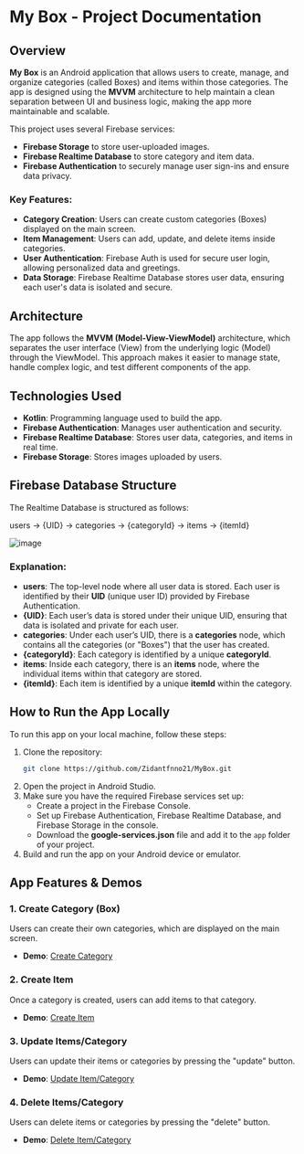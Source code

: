 # **My Box - Project Documentation**

## **Overview**

**My Box** is an Android application that allows users to create, manage, and organize categories (called Boxes) and items within those categories. The app is designed using the **MVVM** architecture to help maintain a clean separation between UI and business logic, making the app more maintainable and scalable.

This project uses several Firebase services:
- **Firebase Storage** to store user-uploaded images.
- **Firebase Realtime Database** to store category and item data.
- **Firebase Authentication** to securely manage user sign-ins and ensure data privacy.

### **Key Features:**
- **Category Creation**: Users can create custom categories (Boxes) displayed on the main screen.
- **Item Management**: Users can add, update, and delete items inside categories.
- **User Authentication**: Firebase Auth is used for secure user login, allowing personalized data and greetings.
- **Data Storage**: Firebase Realtime Database stores user data, ensuring each user's data is isolated and secure.
  

## **Architecture**
The app follows the **MVVM (Model-View-ViewModel)** architecture, which separates the user interface (View) from the underlying logic (Model) through the ViewModel. This approach makes it easier to manage state, handle complex logic, and test different components of the app.

## **Technologies Used**
- **Kotlin**: Programming language used to build the app.
- **Firebase Authentication**: Manages user authentication and security.
- **Firebase Realtime Database**: Stores user data, categories, and items in real time.
- **Firebase Storage**: Stores images uploaded by users.

## **Firebase Database Structure**
The Realtime Database is structured as follows: 

users -> {UID} -> categories -> {categoryId} -> items -> {itemId}

![image](https://github.com/Zidantfnno21/MyBox/assets/98997038/bf4edf5c-a8d7-4b36-9032-1d3b5d2f4f0f)

### **Explanation**:
- **users**: The top-level node where all user data is stored. Each user is identified by their **UID** (unique user ID) provided by Firebase Authentication.
- **{UID}**: Each user’s data is stored under their unique UID, ensuring that data is isolated and private for each user.
- **categories**: Under each user’s UID, there is a **categories** node, which contains all the categories (or "Boxes") that the user has created.
- **{categoryId}**: Each category is identified by a unique **categoryId**.
- **items**: Inside each category, there is an **items** node, where the individual items within that category are stored.
- **{itemId}**: Each item is identified by a unique **itemId** within the category.

## **How to Run the App Locally**

To run this app on your local machine, follow these steps:

1. Clone the repository:
   ```bash
   git clone https://github.com/Zidantfnno21/MyBox.git
2. Open the project in Android Studio.
3. Make sure you have the required Firebase services set up:
   * Create a project in the Firebase Console.
   * Set up Firebase Authentication, Firebase Realtime Database, and Firebase Storage in the console.
   * Download the **google-services.json** file and add it to the `app` folder of your project.
4. Build and run the app on your Android device or emulator.

## **App Features & Demos**

### **1. Create Category (Box)**
Users can create their own categories, which are displayed on the main screen.
- **Demo**: [Create Category](https://github.com/Zidantfnno21/MyBox/assets/98997038/a34a8640-996b-4f0b-8e8b-93b231495850)

### **2. Create Item**
Once a category is created, users can add items to that category.
- **Demo**: [Create Item](https://github.com/Zidantfnno21/MyBox/assets/98997038/aaa95789-3d17-425d-813f-d0db4dce651e)

### **3. Update Items/Category**
Users can update their items or categories by pressing the "update" button.
- **Demo**: [Update Item/Category](https://github.com/Zidantfnno21/MyBox/assets/98997038/ce00d6cb-98cd-4810-839d-7180976026be)

### **4. Delete Items/Category**
Users can delete items or categories by pressing the "delete" button.
- **Demo**: [Delete Item/Category](https://github.com/Zidantfnno21/MyBox/assets/98997038/38137768-efda-4b7f-b4df-a5888bd17e7a)
